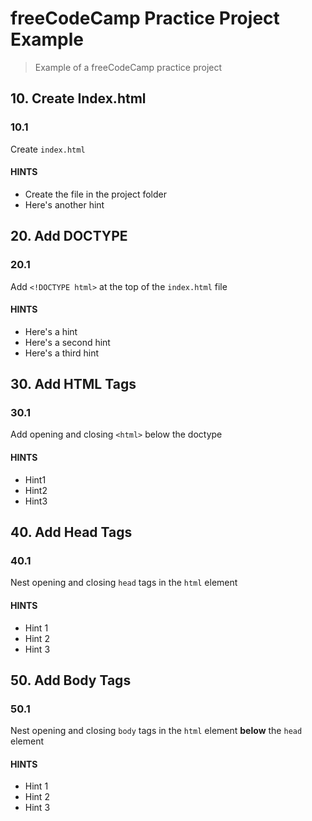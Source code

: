 # freeCodeCamp Practice Project Example

> Example of a freeCodeCamp practice project

## 10. Create Index.html

### 10.1

Create `index.html`

#### HINTS

- Create the file in the project folder
- Here's another hint

## 20. Add DOCTYPE

### 20.1

Add `<!DOCTYPE html>` at the top of the `index.html` file

#### HINTS

- Here's a hint
- Here's a second hint
- Here's a third hint

## 30. Add HTML Tags

### 30.1

Add opening and closing `<html>` below the doctype

#### HINTS

- Hint1
- Hint2
- Hint3

## 40. Add Head Tags

### 40.1

Nest opening and closing `head` tags in the `html` element

#### HINTS

- Hint 1
- Hint 2
- Hint 3

## 50. Add Body Tags

### 50.1

Nest opening and closing `body` tags in the `html` element **below** the `head` element

#### HINTS

- Hint 1
- Hint 2
- Hint 3
